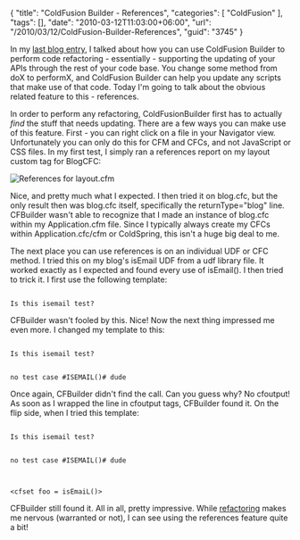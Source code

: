 {
	"title": "ColdFusion Builder - References",
	"categories": [
		"ColdFusion"
	],
	"tags": [],
	"date": "2010-03-12T11:03:00+06:00",
	"url": "/2010/03/12/ColdFusion-Builder-References",
	"guid": "3745"
}

In my <a href="http://www.raymondcamden.com/index.cfm/2010/3/10/ColdFusion-Builder--Refactoring">last blog entry</a>, I talked about how you can use ColdFusion Builder to perform code refactoring - essentially - supporting the updating of your APIs through the rest of your code base. You change some method from doX to performX, and ColdFusion Builder can help you update any scripts that make use of that code. Today I'm going to talk about the obvious related feature to this - references. 
<p/>
In order to perform any refactoring, ColdFusionBuilder first has to actually <i>find</i> the stuff that needs updating. There are a few ways you can make use of this feature. First - you can right click on a file in your Navigator view. Unfortunately you can only do this for CFM and CFCs, and not JavaScript or CSS files. In my first test, I simply ran a references report on my layout custom tag for BlogCFC:
<p/>
<img src="https://static.raymondcamden.com/images/cfjedi/Screen shot 2010-03-12 at 10.27.26 AM.png" title="References for layout.cfm" />
<p/>
Nice, and pretty much what I expected. I then tried it on blog.cfc, but the only result then was blog.cfc itself, specifically the returnType="blog" line. CFBuilder wasn't able to recognize that I made an instance of blog.cfc within my Application.cfm file. Since I typically always create my CFCs within Application.cfc/cfm or ColdSpring, this isn't a huge big deal to me.
<p/>
The next place you can use references is on an individual UDF or CFC method. I tried this on my blog's isEmail UDF from a udf library file. It worked exactly as I expected and found every use of isEmail(). I then tried to trick it. I first use the following template:
<p/>
<code>
Is this isemail test?
</code>
<p/>
CFBuilder wasn't fooled by this. Nice! Now the next thing impressed me even more. I changed my template to this:
<p/>
<code>
Is this isemail test?

no test case #ISEMAIL()# dude
</code>
<p/>
Once again, CFBuilder didn't find the call. Can you guess why? No cfoutput! As soon as I wrapped the line in cfoutput tags, CFBuilder found it. On the flip side, when I tried this template:
<p/>
<code>
Is this isemail test?

no test case #ISEMAIL()# dude

&lt;cfset foo = isEmaiL()&gt;
</code>
<p/>
CFBuilder still found it. All in all, pretty impressive. While <a href="http://www.coldfusionjedi.com/index.cfm/2010/3/10/ColdFusion-Builder--Refactoring">refactoring</a> makes me nervous (warranted or not), I can see using the references feature quite a bit!